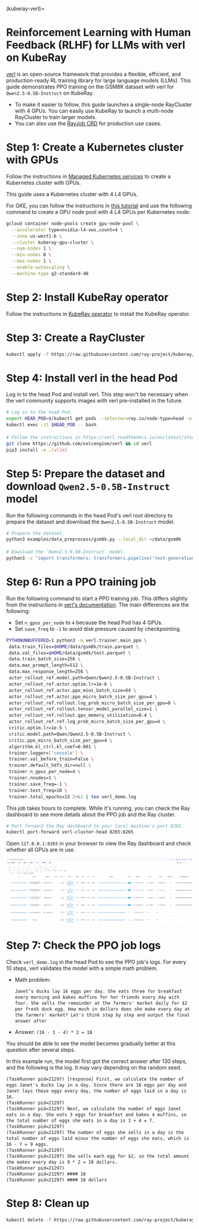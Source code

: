 (kuberay-verl)=
# Reinforcement Learning with Human Feedback (RLHF) for LLMs with verl on KubeRay

[verl](https://github.com/volcengine/verl) is an open-source framework that provides a flexible, efficient, and production-ready RL training library for large language models (LLMs).
This guide demonstrates PPO training on the GSM8K dataset with verl for `Qwen2.5-0.5B-Instruct` on KubeRay.

* To make it easier to follow, this guide launches a single-node RayCluster with 4 GPUs.
You can easily use KubeRay to launch a multi-node RayCluster to train larger models.
* You can also use the [RayJob CRD](kuberay-rayjob-quickstart) for production use cases.

# Step 1: Create a Kubernetes cluster with GPUs

Follow the instructions in [Managed Kubernetes services](kuberay-k8s-setup) to create a Kubernetes cluster with GPUs.

This guide uses a Kubernetes cluster with 4 L4 GPUs.

For GKE, you can follow the instructions in [this tutorial](kuberay-gke-gpu-cluster-setup) and use the following command
to create a GPU node pool with 4 L4 GPUs per Kubernetes node:

```bash
gcloud container node-pools create gpu-node-pool \
  --accelerator type=nvidia-l4-vws,count=4 \
  --zone us-west1-b \
  --cluster kuberay-gpu-cluster \
  --num-nodes 1 \
  --min-nodes 0 \
  --max-nodes 1 \
  --enable-autoscaling \
  --machine-type g2-standard-48
```

# Step 2: Install KubeRay operator

Follow the instructions in [KubeRay operator](kuberay-operator-deploy) to install the KubeRay operator.

# Step 3: Create a RayCluster

```sh
kubectl apply -f https://raw.githubusercontent.com/ray-project/kuberay/master/ray-operator/config/samples/ray-cluster.verl.yaml
```

# Step 4: Install verl in the head Pod

Log in to the head Pod and install verl.
This step won't be necessary when the verl community supports images with verl pre-installed in the future.

```sh
# Log in to the head Pod.
export HEAD_POD=$(kubectl get pods --selector=ray.io/node-type=head -o custom-columns=POD:metadata.name --no-headers)
kubectl exec -it $HEAD_POD -- bash

# Follow the instructions in https://verl.readthedocs.io/en/latest/start/install.html#install-from-docker-image to install verl.
git clone https://github.com/volcengine/verl && cd verl
pip3 install -e .[vllm]
```

# Step 5: Prepare the dataset and download `Qwen2.5-0.5B-Instruct` model

Run the following commands in the head Pod's verl root directory to prepare the dataset and download the `Qwen2.5-0.5B-Instruct` model.

```sh
# Prepare the dataset.
python3 examples/data_preprocess/gsm8k.py --local_dir ~/data/gsm8k

# Download the `Qwen2.5-0.5B-Instruct` model.
python3 -c "import transformers; transformers.pipeline('text-generation', model='Qwen/Qwen2.5-0.5B-Instruct')"
```

# Step 6: Run a PPO training job

Run the following command to start a PPO training job.
This differs slightly from the instructions in [verl's documentation](https://verl.readthedocs.io/en/latest/start/quickstart.html#step-3-perform-ppo-training-with-the-instruct-model).
The main differences are the following:
* Set `n_gpus_per_node` to `4` because the head Pod has 4 GPUs.
* Set `save_freq` to `-1` to avoid disk pressure caused by checkpointing.

```sh
PYTHONUNBUFFERED=1 python3 -m verl.trainer.main_ppo \
 data.train_files=$HOME/data/gsm8k/train.parquet \
 data.val_files=$HOME/data/gsm8k/test.parquet \
 data.train_batch_size=256 \
 data.max_prompt_length=512 \
 data.max_response_length=256 \
 actor_rollout_ref.model.path=Qwen/Qwen2.5-0.5B-Instruct \
 actor_rollout_ref.actor.optim.lr=1e-6 \
 actor_rollout_ref.actor.ppo_mini_batch_size=64 \
 actor_rollout_ref.actor.ppo_micro_batch_size_per_gpu=4 \
 actor_rollout_ref.rollout.log_prob_micro_batch_size_per_gpu=8 \
 actor_rollout_ref.rollout.tensor_model_parallel_size=1 \
 actor_rollout_ref.rollout.gpu_memory_utilization=0.4 \
 actor_rollout_ref.ref.log_prob_micro_batch_size_per_gpu=4 \
 critic.optim.lr=1e-5 \
 critic.model.path=Qwen/Qwen2.5-0.5B-Instruct \
 critic.ppo_micro_batch_size_per_gpu=4 \
 algorithm.kl_ctrl.kl_coef=0.001 \
 trainer.logger=['console'] \
 trainer.val_before_train=False \
 trainer.default_hdfs_dir=null \
 trainer.n_gpus_per_node=4 \
 trainer.nnodes=1 \
 trainer.save_freq=-1 \
 trainer.test_freq=10 \
 trainer.total_epochs=15 2>&1 | tee verl_demo.log
```

This job takes hours to complete. While it's running, you can check the Ray dashboard to see more details about the PPO job and the Ray cluster.

```sh
# Port forward the Ray dashboard to your local machine's port 8265.
kubectl port-forward verl-cluster-head 8265:8265
```

Open `127.0.0.1:8265` in your browser to view the Ray dashboard and check whether all GPUs are in use.

![Ray dashboard](../images/verl-ray-dashboard.png)

# Step 7: Check the PPO job logs

Check `verl_demo.log` in the head Pod to see the PPO job's logs.
For every 10 steps, verl validates the model with a simple math problem.

* Math problem:
  ```
  Janet’s ducks lay 16 eggs per day. She eats three for breakfast every morning and bakes muffins for her friends every day with four. She sells the remainder at the farmers' market daily for $2 per fresh duck egg. How much in dollars does she make every day at the farmers' market? Let's think step by step and output the final answer after
  ```
* Answer: `(16 - 3 - 4) * 2 = 18`

You should be able to see the model becomes gradually better at this question after several steps.

In this example run, the model first got the correct answer after 130 steps, and the following is the log.
It may vary depending on the random seed.

```
(TaskRunner pid=21297) [response] First, we calculate the number of eggs Janet's ducks lay in a day. Since there are 16 eggs per day and Janet lays these eggs every day, the number of eggs laid in a day is 16.
(TaskRunner pid=21297)
(TaskRunner pid=21297) Next, we calculate the number of eggs Janet eats in a day. She eats 3 eggs for breakfast and bakes 4 muffins, so the total number of eggs she eats in a day is 3 + 4 = 7.
(TaskRunner pid=21297)
(TaskRunner pid=21297) The number of eggs she sells in a day is the total number of eggs laid minus the number of eggs she eats, which is 16 - 7 = 9 eggs.
(TaskRunner pid=21297)
(TaskRunner pid=21297) She sells each egg for $2, so the total amount she makes every day is 9 * 2 = 18 dollars.
(TaskRunner pid=21297)
(TaskRunner pid=21297) #### 18
(TaskRunner pid=21297) #### 18 dollars
```

# Step 8: Clean up

```sh
kubectl delete -f https://raw.githubusercontent.com/ray-project/kuberay/master/ray-operator/config/samples/ray-cluster.verl.yaml
```